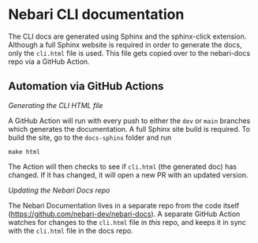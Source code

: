# Nebari CLI documentation

The CLI docs are generated using Sphinx and the sphinx-click extension. Although
a full Sphinx website is required in order to generate the docs, only the 
`cli.html` file is used. This file gets copied over to the nebari-docs repo via
a GitHub Action. 

## Automation via GitHub Actions

_Generating the CLI HTML file_

A GitHub Action will run with every push to either the `dev` or `main` branches
which generates the documentation. A full Sphinx site build is required. To 
build the site, go to the `docs-sphinx` folder and run

`make html`

The Action will then checks to see if `cli.html` (the generated doc) has 
changed. If it has changed, it will open a new PR with an updated version. 

_Updating the Nebari Docs repo_

The Nebari Documentation lives in a separate repo from the code itself 
(https://github.com/nebari-dev/nebari-docs). A separate GitHub Action watches
for changes to the `cli.html` file in _this_ repo, and keeps it in sync with
the `cli.html` file in the docs repo. 
